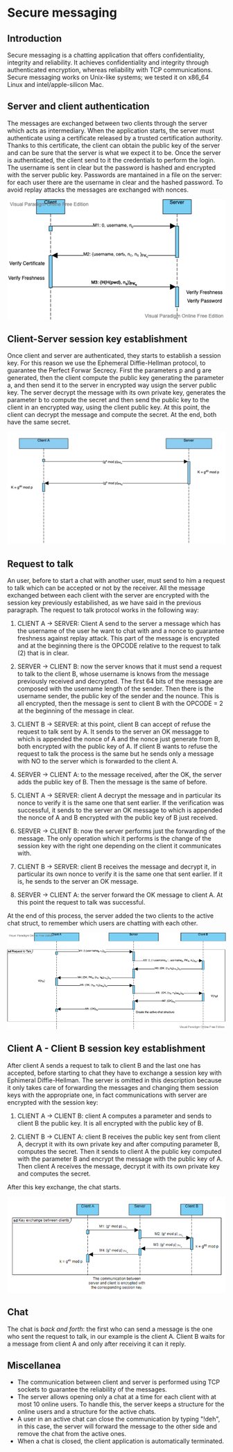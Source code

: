 # Secure messaging

## Introduction

Secure messaging is a chatting application that offers confidentiality, integrity and reliability. It achieves confidentiality and integrity through authenticated encryption, whereas reliability with TCP communications.
Secure messaging works on Unix-like systems; we tested it on x86_64 Linux and intel/apple-silicon Mac.

## Server and client authentication

The messages are exchanged between two clients through the server which acts as intermediary. When the application starts, the server must authenticate using a certificate released by a trusted certification authority. Thanks to this certificate, the client can obtain the public key of the server and can be sure that the server is what we expect it to be. Once the server is authenticated, the client send to it the credentials to perform the login. The username is sent in clear but the password is hashed and encrypted with the server public key. Passwords are mantained in a file on the server: for each user there are the username in clear and the hashed password. To avoid replay attacks the messages are exchanged with nonces.

![alt text](resources/authentication.png "Authentication")

## Client-Server session key establishment

Once client and server are authenticated, they starts to establish a session key. For this reason we use the Ephemeral Diffie-Hellman protocol, to guarantee the Perfect Forwar Secrecy. First the parameters p and g are generated, then the client compute the public key generating the parameter a, and then send it to the server in encrypted way usign the server public key. The server decrypt the message with its own private key, generates the parameter b to compute the secret and then send the public key to the client in an encrypted way, using the client public key. At this point, the client can decrypt the message and compute the secret. At the end, both have the same secret.

![alt text](resources/ke_client-server.png "Client-Server Key Establishment")

## Request to talk

An user, before to start a chat with another user, must send to him a request to talk which can be accepted or not by the receiver. All the message exchanged between each client with the server are encrypted with the session key previously estabilished, as we have said in the previous paragraph. The request to talk protocol works in the following way:

1) CLIENT A -> SERVER: Client A send to the server a message which has the username of the user he want to chat with and a nonce to guarantee freshness against replay attack. This part of the message is encrypted and at the beginning there is the OPCODE relative to the request to talk (2) that is in clear.

2) SERVER -> CLIENT B: now the server knows that it must send a request to talk to the client B, whose username is knows from the message previously received and decrypted. The first 64 bits of the message are composed with the username length of the sender. Then there is the username sender, the public key of the sender and the nounce. This is all encrypted, then the message is sent to client B with the OPCODE = 2 at the beginning of the message in clear.

3) CLIENT B -> SERVER: at this point, client B can accept of refuse the request to talk sent by A.  It sends to the server an OK messagge to which is appended the nonce of A and the nonce just generate from B, both encrypted with the public key of A. If client B wants to refuse the request to talk the process is the same but he sends only a message with NO to the server which is forwarded to the client A.

4) SERVER -> CLIENT A: to the message received, after the OK, the server adds the public key of B. Then the message is the same of before.

5) CLIENT A -> SERVER: client A decrypt the message and in particular its nonce to verify it is the same one that sent earlier. If the verification was successful, it sends to the server an OK message to which is appended the nonce of A and B encrypted with the public key of B just received.

6) SERVER -> CLIENT B: now the server performs just the forwarding of the message. The only operation which it performs is the change of the session key with the right one depending on the client it communicates with.

7) CLIENT B -> SERVER: client B receives the message and decrypt it, in particular its own nonce to verify it is the same one that sent earlier. If it is, he sends to the server an OK message.

8) SERVER -> CLIENT A: the server forward the OK message to client A. At this point the request to talk was successful.

At the end of this process, the server added the two clients to the active chat struct, to remember which users are chatting with each other.

![alt text](resources/request-to-talk.png)

## Client A - Client B session key establishment

After client A sends a request to talk to client B and the last one has accepted, before starting to chat they have to exchange a session key with Ephimeral Diffie-Hellman. The server is omitted in this description because it only takes care of forwarding the messages and changing them session keys with the appropriate one, in fact communications with server are encrypted with the session key:

1) CLIENT A -> CLIENT B: client A computes a parameter and sends to client B the public key. It is all encrypted with the public key of B.

2) CLIENT B -> CLIENT A: client B receives the public key sent from client A, decrypt it with its own private key and after computing parameter B, computes the secret. Then it sends to client A the public key computed with the parameter B and encrypt the message with the public key of A. Then client A receives the message, decrypt it with its own private key and computes the secret.

After this key exchange, the chat starts.

![alt text](resources/ke_clientA-clientB.png)

## Chat

The chat is *back and forth*: the first who can send a message is the one who sent the request to talk, in our example is the client A. Client B waits for a message from client A and only after receiving it can it reply.

## Miscellanea

- The communication between client and server is performed using TCP sockets to guarantee the reliability of the messages.
- The server allows opening only a chat at a time for each client with at most 10 online users. To handle this, the server keeps a structure for the online users and a structure for the active chats.
- A user in an active chat can close the communication by typing "!deh", in this case, the server will forward the message to the other side and remove the chat from the active ones.
- When a chat is closed, the client application is automatically terminated.
